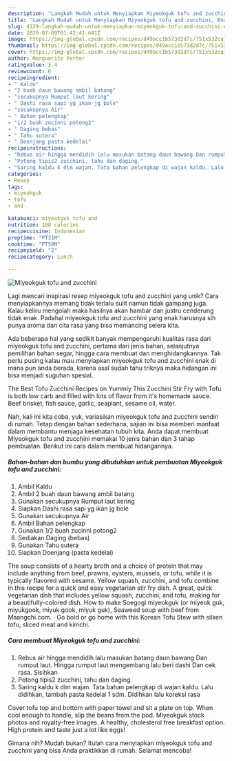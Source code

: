 ```yaml
---
description: "Langkah Mudah untuk Menyiapkan Miyeokguk tofu and zucchini, Enak Banget"
title: "Langkah Mudah untuk Menyiapkan Miyeokguk tofu and zucchini, Enak Banget"
slug: 4129-langkah-mudah-untuk-menyiapkan-miyeokguk-tofu-and-zucchini-enak-banget
date: 2020-07-09T01:42:41.641Z
image: https://img-global.cpcdn.com/recipes/d49acc1b573d2d7c/751x532cq70/miyeokguk-tofu-and-zucchini-foto-resep-utama.jpg
thumbnail: https://img-global.cpcdn.com/recipes/d49acc1b573d2d7c/751x532cq70/miyeokguk-tofu-and-zucchini-foto-resep-utama.jpg
cover: https://img-global.cpcdn.com/recipes/d49acc1b573d2d7c/751x532cq70/miyeokguk-tofu-and-zucchini-foto-resep-utama.jpg
author: Marguerite Porter
ratingvalue: 3.4
reviewcount: 6
recipeingredient:
- " Kaldu"
- "2 buah daun bawang ambil batang"
- "secukupnya Rumput laut kering"
- " Dashi rasa sapi yg ikan jg bole"
- "secukupnya Air"
- " Bahan pelengkap"
- "1/2 buah zucinni potong2"
- " Daging bebas"
- " Tahu sutera"
- " Doenjang pasta kedelai"
recipeinstructions:
- "Rebus air hingga mendidih lalu masukan batang daun bawang Dan rumput laut. Hingga rumput laut mengembang lalu beri dashi Dan cek rasa. Sisihkan"
- "Potong tipis2 zucchini, tahu dan daging."
- "Saring kaldu k dlm wajan. Tata bahan pelengkap di wajan kaldu. Lalu didihkan, tambah pasta kedelai 1 sdm. Didihkan lalu koreksi rasa"
categories:
- Resep
tags:
- miyeokguk
- tofu
- and

katakunci: miyeokguk tofu and 
nutrition: 188 calories
recipecuisine: Indonesian
preptime: "PT31M"
cooktime: "PT58M"
recipeyield: "2"
recipecategory: Lunch

---
```



![Miyeokguk tofu and zucchini](https://img-global.cpcdn.com/recipes/d49acc1b573d2d7c/751x532cq70/miyeokguk-tofu-and-zucchini-foto-resep-utama.jpg)

Lagi mencari inspirasi resep miyeokguk tofu and zucchini yang unik? Cara menyiapkannya memang tidak terlalu sulit namun tidak gampang juga. Kalau keliru mengolah maka hasilnya akan hambar dan justru cenderung tidak enak. Padahal miyeokguk tofu and zucchini yang enak harusnya sih punya aroma dan cita rasa yang bisa memancing selera kita.

Ada beberapa hal yang sedikit banyak mempengaruhi kualitas rasa dari miyeokguk tofu and zucchini, pertama dari jenis bahan, selanjutnya pemilihan bahan segar, hingga cara membuat dan menghidangkannya. Tak perlu pusing kalau mau menyiapkan miyeokguk tofu and zucchini enak di mana pun anda berada, karena asal sudah tahu triknya maka hidangan ini bisa menjadi suguhan spesial.

The Best Tofu Zucchini Recipes on Yummly This Zucchini Stir Fry with Tofu is both low carb and filled with lots of flavor from it&#39;s homemade sauce. Beef brisket, fish sauce, garlic, seaplant, sesame oil, water.


Nah, kali ini kita coba, yuk, variasikan miyeokguk tofu and zucchini sendiri di rumah. Tetap dengan bahan sederhana, sajian ini bisa memberi manfaat dalam membantu menjaga kesehatan tubuh kita. Anda dapat membuat Miyeokguk tofu and zucchini memakai 10 jenis bahan dan 3 tahap pembuatan. Berikut ini cara dalam membuat hidangannya.

<!--inarticleads1-->

##### Bahan-bahan dan bumbu yang dibutuhkan untuk pembuatan Miyeokguk tofu and zucchini:

1. Ambil  Kaldu
1. Ambil 2 buah daun bawang ambil batang
1. Gunakan secukupnya Rumput laut kering
1. Siapkan  Dashi rasa sapi yg ikan jg bole
1. Gunakan secukupnya Air
1. Ambil  Bahan pelengkap
1. Gunakan 1/2 buah zucinni potong2
1. Sediakan  Daging (bebas)
1. Gunakan  Tahu sutera
1. Siapkan  Doenjang (pasta kedelai)


The soup consists of a hearty broth and a choice of protein that may include anything from beef, prawns, oysters, mussels, or tofu, while it is typically flavored with sesame. Yellow squash, zucchini, and tofu combine in this recipe for a quick and easy vegetarian stir fry dish. A great, quick vegetarian dish that includes yellow squash, zucchini, and tofu, making for a beautifully-colored dish. How to make Soegogi miyeokguk (or miyeok guk, miyukgook, miyuk gook, miyuk guk), Seaweed soup with beef from Maangchi.com. · Go bold or go home with this Korean Tofu Stew with silken tofu, sliced meat and kimchi. 

<!--inarticleads2-->

##### Cara membuat Miyeokguk tofu and zucchini:

1. Rebus air hingga mendidih lalu masukan batang daun bawang Dan rumput laut. Hingga rumput laut mengembang lalu beri dashi Dan cek rasa. Sisihkan
1. Potong tipis2 zucchini, tahu dan daging.
1. Saring kaldu k dlm wajan. Tata bahan pelengkap di wajan kaldu. Lalu didihkan, tambah pasta kedelai 1 sdm. Didihkan lalu koreksi rasa


Cover tofu top and bottom with paper towel and sit a plate on top. When cool enough to handle, slip the beans from the pod. Miyeokguk stock photos and royalty-free images. A healthy, cholesterol free breakfast option. High protein and taste just a lot like eggs! 

Gimana nih? Mudah bukan? Itulah cara menyiapkan miyeokguk tofu and zucchini yang bisa Anda praktikkan di rumah. Selamat mencoba!
